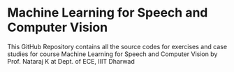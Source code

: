 # Machine Learning for Speech and Computer Vision
This GitHub Repository contains all the source codes for exercises and case studies for course Machine Learning for Speech and Computer Vision by Prof. Nataraj K at Dept. of ECE, IIIT Dharwad
